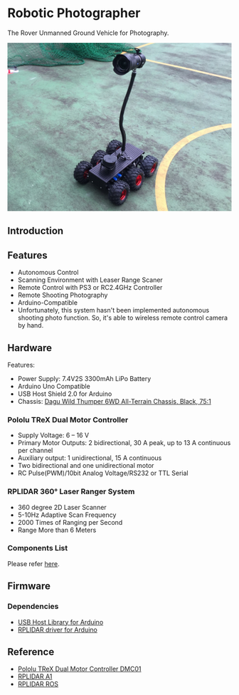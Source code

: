 # Robotic Photographer
The Rover Unmanned Ground Vehicle for Photography.

![](doc/resource/robo.jpg)

## Introduction

## Features
- Autonomous Control
- Scanning Environment with Leaser Range Scaner
- Remote Control with PS3 or RC2.4GHz Controller
- Remote Shooting Photography
- Arduino-Compatible
- Unfortunately, this system hasn't been implemented autonomous shooting photo function. So, it's able to wireless remote control camera by hand.

## Hardware
Features:
- Power Supply: 7.4V2S 3300mAh LiPo Battery
- Arduino Uno Compatible
- USB Host Shield 2.0 for Arduino
- Chassis: [Dagu Wild Thumper 6WD All-Terrain Chassis, Black, 75:1](https://www.pololu.com/product/1563)

### Pololu TReX Dual Motor Controller
- Supply Voltage: 6 – 16 V
- Primary Motor Outputs: 2 bidirectional, 30 A peak, up to 13 A continuous per channel
- Auxiliary output: 1 unidirectional, 15 A continuous
- Two bidirectional and one unidirectional motor
- RC Pulse(PWM)/10bit Analog Voltage/RS232 or TTL Serial


### RPLIDAR 360° Laser Ranger System
- 360 degree 2D Laser Scanner
- 5-10Hz Adaptive Scan Frequency
- 2000 Times of Ranging per Second
- Range More than 6 Meters

### Components List
Please refer [here](doc/components.md).

## Firmware
### Dependencies
- [USB Host Library for Arduino](https://github.com/felis/USB_Host_Shield_2.0)
- [RPLIDAR driver for Arduino ](https://github.com/robopeak/rplidar_arduino)

## Reference
- [Pololu TReX Dual Motor Controller DMC01](https://www.pololu.com/product/777)
- [RPLIDAR A1](http://www.slamtec.com/en/Lidar/A1)
- [RPLIDAR ROS](https://github.com/robopeak/rplidar_ros)
